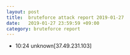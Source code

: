 ```yaml
---
layout: post
title:  bruteforce attack report 2019-01-27
date:   2019-01-27 23:59:59 +09:00
category: bruteforce report
---
```


* 10:24 unknown[37.49.231.103]
